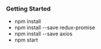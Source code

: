 ### Getting Started
- npm install
- npm install --save redux-promise
- npm install --save axios
- npm start
